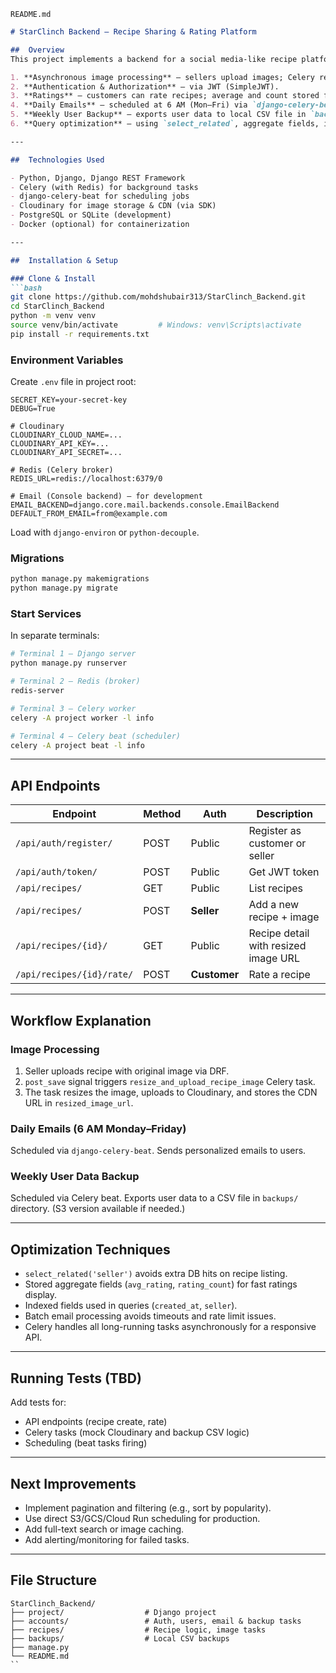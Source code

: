 `README.md`

````markdown
# StarClinch Backend — Recipe Sharing & Rating Platform

##  Overview
This project implements a backend for a social media-like recipe platform using Django and Django REST Framework. It includes:

1. **Asynchronous image processing** — sellers upload images; Celery resizes and uploads them to Cloudinary.
2. **Authentication & Authorization** — via JWT (SimpleJWT).
3. **Ratings** — customers can rate recipes; average and count stored for fast retrieval.
4. **Daily Emails** — scheduled at 6 AM (Mon–Fri) via `django-celery-beat`.
5. **Weekly User Backup** — exports user data to local CSV file in `backups/` folder.
6. **Query optimization** — using `select_related`, aggregate fields, indexing, batch email sending.

---

##  Technologies Used

- Python, Django, Django REST Framework  
- Celery (with Redis) for background tasks  
- django-celery-beat for scheduling jobs  
- Cloudinary for image storage & CDN (via SDK)  
- PostgreSQL or SQLite (development)  
- Docker (optional) for containerization

---

##  Installation & Setup

### Clone & Install
```bash
git clone https://github.com/mohdshubair313/StarClinch_Backend.git
cd StarClinch_Backend
python -m venv venv
source venv/bin/activate         # Windows: venv\Scripts\activate
pip install -r requirements.txt
````

### Environment Variables

Create `.env` file in project root:

```env
SECRET_KEY=your-secret-key
DEBUG=True

# Cloudinary
CLOUDINARY_CLOUD_NAME=...
CLOUDINARY_API_KEY=...
CLOUDINARY_API_SECRET=...

# Redis (Celery broker)
REDIS_URL=redis://localhost:6379/0

# Email (Console backend) — for development
EMAIL_BACKEND=django.core.mail.backends.console.EmailBackend
DEFAULT_FROM_EMAIL=from@example.com
```

Load with `django-environ` or `python-decouple`.

### Migrations

```bash
python manage.py makemigrations
python manage.py migrate
```

### Start Services

In separate terminals:

```bash
# Terminal 1 — Django server
python manage.py runserver

# Terminal 2 — Redis (broker)
redis-server

# Terminal 3 — Celery worker
celery -A project worker -l info

# Terminal 4 — Celery beat (scheduler)
celery -A project beat -l info
```

---

## API Endpoints

| Endpoint                  | Method | Auth         | Description                          |
| ------------------------- | ------ | ------------ | ------------------------------------ |
| `/api/auth/register/`     | POST   | Public       | Register as customer or seller       |
| `/api/auth/token/`        | POST   | Public       | Get JWT token                        |
| `/api/recipes/`           | GET    | Public       | List recipes                         |
| `/api/recipes/`           | POST   | **Seller**   | Add a new recipe + image             |
| `/api/recipes/{id}/`      | GET    | Public       | Recipe detail with resized image URL |
| `/api/recipes/{id}/rate/` | POST   | **Customer** | Rate a recipe                        |

---

## Workflow Explanation

### Image Processing

1. Seller uploads recipe with original image via DRF.
2. `post_save` signal triggers `resize_and_upload_recipe_image` Celery task.
3. The task resizes the image, uploads to Cloudinary, and stores the CDN URL in `resized_image_url`.

### Daily Emails (6 AM Monday–Friday)

Scheduled via `django-celery-beat`. Sends personalized emails to users.

### Weekly User Data Backup

Scheduled via Celery beat. Exports user data to a CSV file in `backups/` directory. (S3 version available if needed.)

---

## Optimization Techniques

* `select_related('seller')` avoids extra DB hits on recipe listing.
* Stored aggregate fields (`avg_rating`, `rating_count`) for fast ratings display.
* Indexed fields used in queries (`created_at`, `seller`).
* Batch email processing avoids timeouts and rate limit issues.
* Celery handles all long-running tasks asynchronously for a responsive API.

---

## Running Tests (TBD)

Add tests for:

* API endpoints (recipe create, rate)
* Celery tasks (mock Cloudinary and backup CSV logic)
* Scheduling (beat tasks firing)

---

## Next Improvements

* Implement pagination and filtering (e.g., sort by popularity).
* Use direct S3/GCS/Cloud Run scheduling for production.
* Add full-text search or image caching.
* Add alerting/monitoring for failed tasks.

---

## File Structure

```
StarClinch_Backend/
├── project/                  # Django project
├── accounts/                 # Auth, users, email & backup tasks
├── recipes/                  # Recipe logic, image tasks
├── backups/                  # Local CSV backups
├── manage.py
└── README.md
``